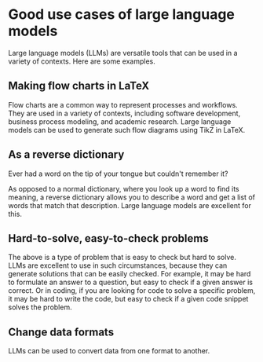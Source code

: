 # Good use cases of large language models

Large language models (LLMs) are versatile tools that can be used in a variety of contexts. Here are some examples.

## Making flow charts in LaTeX

Flow charts are a common way to represent processes and workflows.
They are used in a variety of contexts, including software development, business process modeling, and academic research.
Large language models can be used to generate such flow diagrams using TikZ in LaTeX.

## As a reverse dictionary

Ever had a word on the tip of your tongue but couldn't remember it?

As opposed to a normal dictionary, where you look up a word to find its meaning, a reverse dictionary allows you to describe a word and get a list of words that match that description.
Large language models are excellent for this.

## Hard-to-solve, easy-to-check problems

The above is a type of problem that is easy to check but hard to solve.
LLMs are excellent to use in such circumstances, because they can generate solutions that can be easily checked.
For example, it may be hard to formulate an answer to a question, but easy to check if a given answer is correct.
Or in coding, if you are looking for code to solve a specific problem, it may be hard to write the code, but easy to check if a given code snippet solves the problem.

## Change data formats

LLMs can be used to convert data from one format to another.


